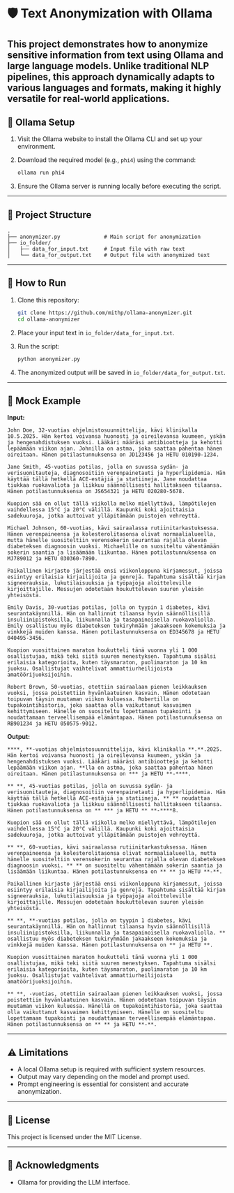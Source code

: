 # 🛡️ Text Anonymization with Ollama

This project demonstrates how to anonymize sensitive information from text using Ollama and large language models. Unlike traditional NLP pipelines, this approach dynamically adapts to various languages and formats, making it highly versatile for real-world applications.
---

## 🔗 Ollama Setup

1. Visit the Ollama website to install the Ollama CLI and set up your environment.
2. Download the required model (e.g., `phi4`) using the command:

   ```bash
   ollama run phi4
   ```

3. Ensure the Ollama server is running locally before executing the script.

---

## 📁 Project Structure

```
.
├── anonymizer.py              # Main script for anonymization
├── io_folder/
│   ├── data_for_input.txt     # Input file with raw text
│   └── data_for_output.txt    # Output file with anonymized text
```

---

## 🚀 How to Run

1. Clone this repository:

   ```bash
   git clone https://github.com/mithp/ollama-anonymizer.git
   cd ollama-anonymizer
   ```

2. Place your input text in `io_folder/data_for_input.txt`.

3. Run the script:

   ```bash
   python anonymizer.py
   ```

4. The anonymized output will be saved in `io_folder/data_for_output.txt`.

---

## 🧪 Mock Example

**Input:**

```
John Doe, 32-vuotias ohjelmistosuunnittelija, kävi klinikalla 10.5.2025. Hän kertoi voivansa huonosti ja oireilevansa kuumeen, yskän ja hengenahdistuksen vuoksi. Lääkäri määräsi antibiootteja ja kehotti lepäämään viikon ajan. Johnilla on astma, joka saattaa pahentaa hänen oireitaan. Hänen potilastunnuksensa on JD123456 ja HETU 010190-1234.

Jane Smith, 45-vuotias potilas, jolla on suvussa sydän- ja verisuonitauteja, diagnosoitiin verenpainetauti ja hyperlipidemia. Hän käyttää tällä hetkellä ACE-estäjiä ja statiineja. Jane noudattaa tiukkaa ruokavaliota ja liikkuu säännöllisesti hallitakseen tilaansa. Hänen potilastunnuksensa on JS654321 ja HETU 020280-5678.

Kuopion sää on ollut tällä viikolla melko miellyttävä, lämpötilojen vaihdellessa 15°C ja 20°C välillä. Kaupunki koki ajoittaisia sadekuuroja, jotka auttoivat ylläpitämään puistojen vehreyttä.

Michael Johnson, 60-vuotias, kävi sairaalassa rutiinitarkastuksessa. Hänen verenpaineensa ja kolesterolitasonsa olivat normaalialueella, mutta hänelle suositeltiin verensokerin seurantaa rajalla olevan diabeteksen diagnoosin vuoksi. Michaelille on suositeltu vähentämään sokerin saantia ja lisäämään liikuntaa. Hänen potilastunnuksensa on MJ789012 ja HETU 030360-7890.

Paikallinen kirjasto järjestää ensi viikonloppuna kirjamessut, joissa esiintyy erilaisia kirjailijoita ja genrejä. Tapahtuma sisältää kirjan signeerauksia, lukutilaisuuksia ja työpajoja aloitteleville kirjoittajille. Messujen odotetaan houkuttelevan suuren yleisön yhteisöstä.

Emily Davis, 30-vuotias potilas, jolla on tyypin 1 diabetes, kävi seurantakäynnillä. Hän on hallinnut tilaansa hyvin säännöllisillä insuliinipistoksilla, liikunnalla ja tasapainoisella ruokavaliolla. Emily osallistuu myös diabeteksen tukiryhmään jakaakseen kokemuksia ja vinkkejä muiden kanssa. Hänen potilastunnuksensa on ED345678 ja HETU 040495-3456.

Kuopion vuosittainen maraton houkutteli tänä vuonna yli 1 000 osallistujaa, mikä teki siitä suuren menestyksen. Tapahtuma sisälsi erilaisia kategorioita, kuten täysmaraton, puolimaraton ja 10 km juoksu. Osallistujat vaihtelivat ammattiurheilijoista amatöörijuoksijoihin.

Robert Brown, 50-vuotias, otettiin sairaalaan pienen leikkauksen vuoksi, jossa poistettiin hyvänlaatuinen kasvain. Hänen odotetaan toipuvan täysin muutaman viikon kuluessa. Robertilla on tupakointihistoria, joka saattaa olla vaikuttanut kasvaimen kehittymiseen. Hänelle on suositeltu lopettamaan tupakointi ja noudattamaan terveellisempää elämäntapaa. Hänen potilastunnuksensa on RB901234 ja HETU 050575-9012.
```

**Output:**

```
****, **-vuotias ohjelmistosuunnittelija, kävi klinikalla **.**.2025. Hän kertoi voivansa huonosti ja oireilevansa kuumeen, yskän ja hengenahdistuksen vuoksi. Lääkäri määräsi antibiootteja ja kehotti lepäämään viikon ajan. **lla on astma, joka saattaa pahentaa hänen oireitaan. Hänen potilastunnuksensa on *** ja HETU **-****.
  
** **, 45-vuotias potilas, jolla on suvussa sydän- ja verisuonitauteja, diagnosoitiin verenpainetauti ja hyperlipidemia. Hän käyttää tällä hetkellä ACE-estäjiä ja statiineja. ** ** noudattaa tiukkaa ruokavaliota ja liikkuu säännöllisesti hallitakseen tilaansa. Hänen potilastunnuksensa on ** *** ja HETU ** **-****8.  
 
Kuopion sää on ollut tällä viikolla melko miellyttävä, lämpötilojen vaihdellessa 15°C ja 20°C välillä. Kaupunki koki ajoittaisia sadekuuroja, jotka auttoivat ylläpitämään puistojen vehreyttä. 
  
** **, 60-vuotias, kävi sairaalassa rutiinitarkastuksessa. Hänen verenpaineensa ja kolesterolitasonsa olivat normaalialueella, mutta hänelle suositeltiin verensokerin seurantaa rajalla olevan diabeteksen diagnoosin vuoksi. ** ** on suositeltu vähentämään sokerin saantia ja lisäämään liikuntaa. Hänen potilastunnuksensa on ** ** ja HETU **-**.  
 
Paikallinen kirjasto järjestää ensi viikonloppuna kirjamessut, joissa esiintyy erilaisia kirjailijoita ja genrejä. Tapahtuma sisältää kirjan signeerauksia, lukutilaisuuksia ja työpajoja aloitteleville kirjoittajille. Messujen odotetaan houkuttelevan suuren yleisön yhteisöstä. 
  
** **, **-vuotias potilas, jolla on tyypin 1 diabetes, kävi seurantakäynnillä. Hän on hallinnut tilaansa hyvin säännöllisillä insuliinipistoksilla, liikunnalla ja tasapainoisella ruokavaliolla. ** osallistuu myös diabeteksen tukiryhmään jakaakseen kokemuksia ja vinkkejä muiden kanssa. Hänen potilastunnuksensa on ** ja HETU **.  
 
Kuopion vuosittainen maraton houkutteli tänä vuonna yli 1 000 osallistujaa, mikä teki siitä suuren menestyksen. Tapahtuma sisälsi erilaisia kategorioita, kuten täysmaraton, puolimaraton ja 10 km juoksu. Osallistujat vaihtelivat ammattiurheilijoista amatöörijuoksijoihin. 
  
** **, -vuotias, otettiin sairaalaan pienen leikkauksen vuoksi, jossa poistettiin hyvänlaatuinen kasvain. Hänen odotetaan toipuvan täysin muutaman viikon kuluessa. Hänellä on tupakointihistoria, joka saattaa olla vaikuttanut kasvaimen kehittymiseen. Hänelle on suositeltu lopettamaan tupakointi ja noudattamaan terveellisempää elämäntapaa. Hänen potilastunnuksensa on ** ** ja HETU **-**.  
```

---

## ⚠️ Limitations

- A local Ollama setup is required with sufficient system resources.
- Output may vary depending on the model and prompt used.
- Prompt engineering is essential for consistent and accurate anonymization.

---

## 📌 License

This project is licensed under the MIT License.

---

## 🙌 Acknowledgments

- Ollama for providing the LLM interface.
